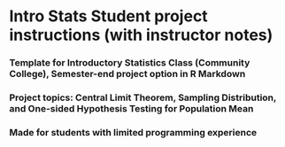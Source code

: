 # Intro Stats Student project instructions (with instructor notes)
### Template for Introductory Statistics Class (Community College), Semester-end project option in R Markdown
### Project topics: Central Limit Theorem, Sampling Distribution, and One-sided Hypothesis Testing for Population Mean
### Made for students with limited programming experience
